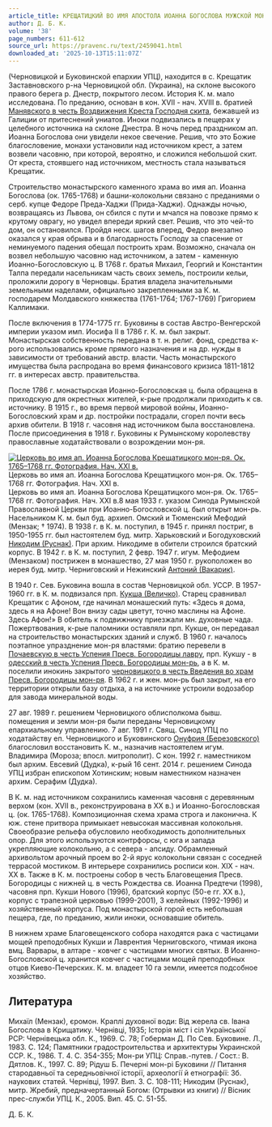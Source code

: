 ```yaml
---
article_title: КРЕЩАТИЦКИЙ ВО ИМЯ АПОСТОЛА ИОАННА БОГОСЛОВА МУЖСКОЙ МОНАСТЫРЬ
author: Д. Б. К.
volume: '38'
page_numbers: 611-612
source_url: https://pravenc.ru/text/2459041.html
downloaded_at: '2025-10-13T15:11:07Z'
---
```


(Черновицкой и Буковинской епархии УПЦ), находится в с. Крещатик Заставновского р-на Черновицкой обл. (Украина), на склоне высокого правого берега р. Днестр, покрытого лесом. История К. м. мало исследована. По преданию, основан в кон. XVII - нач. XVIII в. братией [Манявского в честь Воздвижения Креста Господня скита](<https://pravenc.ru/text/Манявского в честь Воздвижения Креста Господня скита.html>), бежавшей из Галиции от притеснений униатов. Иноки подвизались в пещерах у целебного источника на склоне Днестра. В ночь перед праздником ап. Иоанна Богослова они увидели некое свечение. Решив, что это Божие благословение, монахи установили над источником крест, а затем возвели часовню, при которой, вероятно, и сложился небольшой скит. От креста, стоявшего над источником, местность стала называться Крещатик.

Строительство монастырского каменного храма во имя ап. Иоанна Богослова (ок. 1765-1768) и башни-колокольни связано с преданиями о серб. купце Федоре Преда-Хаджи (Прида-Хаджи). Однажды ночью, возвращаясь из Львова, он сбился с пути и мчался на повозке прямо к крутому оврагу, но увидел впереди яркий свет. Решив, что это чей-то дом, он остановился. Пройдя неск. шагов вперед, Федор внезапно оказался у края обрыва и в благодарность Господу за спасение от неминуемого падения обещал построить храм. Возможно, сначала он возвел небольшую часовню над источником, а затем - каменную Иоанно-Богословскую ц. В 1768 г. братья Михаил, Георгий и Константин Талпа передали насельникам часть своих земель, построили кельи, проложили дорогу в Черновцы. Братия владела значительными земельными наделами, официально закрепленными за К. м. господарем Молдавского княжества (1761-1764; 1767-1769) Григорием Каллимаки.

После включения в 1774-1775 гг. Буковины в состав Австро-Венгерской империи указом имп. Иосифа II в 1786 г. К. м. был закрыт. Монастырская собственность передана в т. н. религ. фонд, средства к-рого использовались кроме прямого назначения и на др. нужды в зависимости от требований австр. власти. Часть монастырского имущества была распродана во время финансового кризиса 1811-1812 гг. в интересах австр. правительства.

После 1786 г. монастырская Иоанно-Богословская ц. была обращена в приходскую для окрестных жителей, к-рые продолжали приходить к св. источнику. В 1915 г., во время первой мировой войны, Иоанно-Богословский храм и др. постройки пострадали, сгорел почти весь архив обители. В 1918 г. часовня над источником была восстановлена. После присоединения в 1918 г. Буковины к Румынскому королевству православные ходатайствовали о возрождении мон-ря.

[![Церковь во имя ап. Иоанна Богослова Крещатицкого мон-ря. Ок. 1765–1768 гг. Фотография. Нач. XXI в.](https://pravenc.ru/data/2019/08/11/1236500830/i200.jpg "Кликните для увеличения картинки")](https://pravenc.ru/data/2019/08/11/1236500830/i400.jpg)Церковь во имя ап. Иоанна Богослова Крещатицкого мон-ря. Ок. 1765–1768 гг. Фотография. Нач. XXI в.  
Церковь во имя ап. Иоанна Богослова Крещатицкого мон-ря. Ок. 1765–1768 гг. Фотография. Нач. XXI в.8 мая 1933 г. указом Синода Румынской Православной Церкви при Иоанно-Богословской ц. был открыт мон-рь. Насельником К. м. был буд. архиеп. Омский и Тюменский Мефодий (Мензак; † 1974). В 1938 г. в К. м. поступил, в 1945 г. принял постриг, в 1950-1955 гг. был настоятелем буд. митр. Харьковский и Богодуховский [Никодим (Руснак)](<https://pravenc.ru/text/Никодим (Руснак).html>). При архим. Никодиме в обители строился братский корпус. В 1942 г. в К. м. поступил, 2 февр. 1947 г. игум. Мефодием (Мензаком) пострижен в монашество, 27 мая 1950 г. рукоположен во иерея буд. митр. Черниговский и Нежинский [Антоний (Вакарик)](<https://pravenc.ru/text/Антоний (Вакарик).html>).

В 1940 г. Сев. Буковина вошла в состав Черновицкой обл. УССР. В 1957-1960 гг. в К. м. подвизался прп. [Кукша (Величко)](<https://pravenc.ru/text/Кукша (Величко).html>). Старец сравнивал Крещатик с Афоном, где начинал монашеский путь: «Здесь я дома, здесь я на Афоне! Вон внизу сады цветут, точно маслины на Афоне. Здесь Афон!» В обитель к подвижнику приезжали мн. духовные чада. Пожертвования, к-рые паломники оставляли прп. Кукше, он передавал на строительство монастырских зданий и служб. В 1960 г. началось поэтапное упразднение мон-ря властями: братию перевели в [Почаевскую в честь Успения Пресв. Богородицы лавру](<https://pravenc.ru/text/Почаевскую в честь Успения Пресв  Богородицы лавру.html>), прп. Кукшу - в [одесский в честь Успения Пресв. Богородицы мон-рь](<https://pravenc.ru/text/одесский в честь Успения Пресв  Богородицы мон-рь.html>), а в К. м. поселили инокинь закрытого [черновицкого в честь Введения во храм Пресв. Богородицы мон-ря](<https://pravenc.ru/text/черновицкого в честь Введения во храм Пресв  Богородицы мон-ря.html>). В 1962 г. и жен. мон-рь был закрыт, на его территории открыли базу отдыха, а на источнике устроили водозабор для завода минеральной воды.

27 авг. 1989 г. решением Черновицкого облисполкома бывш. помещения и земли мон-ря были переданы Черновицкому епархиальному управлению. 7 авг. 1991 г. Свящ. Синод УПЦ по ходатайству еп. Черновицкого и Буковинского [Онуфрия (Березовского)](<https://pravenc.ru/text/Онуфрия (Березовского).html>) благословил восстановить К. м., назначив настоятелем игум. Владимира (Мороза; впосл. митрополит). С кон. 1992 г. наместником был архим. Евсевий (Дудка), к-рый 16 сент. 2014 г. решением Синода УПЦ избран епископом Хотинским; новым наместником назначен архим. Серафим (Дудка).

В К. м. над источником сохранились каменная часовня с деревянным верхом (кон. XVII в., реконструирована в XX в.) и Иоанно-Богословская ц. (ок. 1765-1768). Композиционная схема храма строга и лаконична. К юж. стене притвора примыкает невысокая массивная колокольня. Своеобразие рельефа обусловило необходимость дополнительных опор. Для этого используются контрфорсы, с юга и запада укрепляющие колокольню, а с севера - апсиду. Обрамленный архивольтом арочный проем во 2-й ярус колокольни связан с соседней террасой мостиком. В интерьере сохранились росписи кон. XIX - нач. XX в. Также в К. м. построены собор в честь Благовещения Пресв. Богородицы с нижней ц. в честь Рождества св. Иоанна Предтечи (1998), часовня прп. Кукши Нового (1996), братский корпус (50-е гг. XX в.), корпус с трапезной церковью (1999-2001), 3 келейных (1992-1996) и хозяйственный корпуса. Под монастырской горой есть небольшая пещера, где, по преданию, жили иноки, основавшие обитель.

В нижнем храме Благовещенского собора находятся рака с частицами мощей преподобных Кукши и Лаврентия Черниговского, чтимая икона вмц. Варвары, в алтаре - ковчег с частицами многих святых. В Иоанно-Богословской ц. хранится ковчег с частицами мощей преподобных отцов Киево-Печерских. К. м. владеет 10 га земли, имеется подсобное хозяйство.

## Литература

Михаïл (Мензак), єромон. Краплi духовноï води: Вiд жерела св. Iвана Богослова в Крищатику. Чернiвцi, 1935; Iсторiя мiст i сiл Украïнськоï РСР: Чернiвецька обл. К., 1969. C. 78; Гоберман Д. По Сев. Буковине. Л., 1983. C. 124; Памятники градостроительства и архитектуры Украинской ССР. К., 1986. T. 4. C. 354-355; Мон-ри УПЦ: Справ.-путев. / Сост.: В. Дятлов. К., 1997. С. 89; Рiдуш Б. Печернi мон-рi Буковини // Питання стародавньоï та середньовiчноï iсторiï, археологiï й етнографiï: Зб. наукових статей. Чернiвцi, 1997. Вип. 3. C. 108-111; Никодим (Руснак), митр. Жребий, предначертанный Богом: (Отрывки из книги) // Вiсник прес-служби УПЦ. К., 2005. Вип. 45. C. 51-55.

Д. Б. К.
